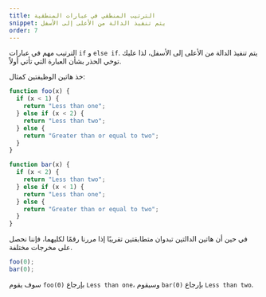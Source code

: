 ```yaml
---
title: الترتيب المنطقي في عبارات المنطقية
snippet: يتم تنفيذ الدالة من الأعلى إلى الأسفل
order: 7
---
```


الترتيب مهم في عبارات `if` و `else if`. يتم تنفيذ الدالة من الأعلى إلى الأسفل،
لذا عليك توخي الحذر بشأن العبارة التي تأتي أولاً.

خذ هاتين الوظيفتين كمثال:

```js
function foo(x) {
  if (x < 1) {
    return "Less than one";
  } else if (x < 2) {
    return "Less than two";
  } else {
    return "Greater than or equal to two";
  }
}
```

```js
function bar(x) {
  if (x < 2) {
    return "Less than two";
  } else if (x < 1) {
    return "Less than one";
  } else {
    return "Greater than or equal to two";
  }
}
```

في حين أن هاتين الدالتين تبدوان متطابقتين تقريبًا إذا مررنا رقمًا لكليهما، فإننا
نحصل على مخرجات مختلفة.

```js
foo(0);
bar(0);
```

سوف يقوم `foo(0)` بإرجاع `Less than one`، وسيقوم `bar(0)` بإرجاع
`Less than two`.
